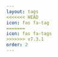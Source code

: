 ```yaml
---
layout: tags
<<<<<<< HEAD
icon: fas fa-tag
=======
icon: fas fa-tags
>>>>>>> v7.3.1
order: 2
---
```

